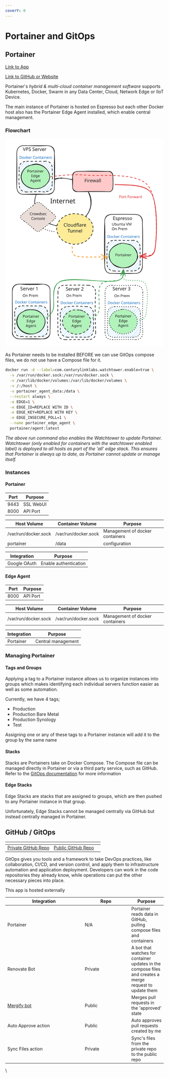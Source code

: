 ```yaml
---
coverY: 0
---
```


# Portainer and GitOps

## Portainer

[Link to App](https://portainer.xfgn.dev)

[Link to GitHub or Website](https://www.portainer.io/)

Portainer's _hybrid & multi-cloud container management software_ supports Kubernetes, Docker, Swarm in any Data Center, Cloud, Network Edge or IIoT Device.

The main instance of Portainer is hosted on Espresso but each other Docker host also has the Portainer Edge Agent installed, which enable central management.

### Flowchart

<img src="../.gitbook/assets/file.excalidraw (7).svg" alt="" class="gitbook-drawing">

As Portainer needs to be installed BEFORE we can use GitOps compose files, we do not use have a Compose file for it.

```bash
docker run -d --label=com.centurylinklabs.watchtower.enable=true \
  -v /var/run/docker.sock:/var/run/docker.sock \
  -v /var/lib/docker/volumes:/var/lib/docker/volumes \
  -v /:/host \
  -v portainer_agent_data:/data \
  --restart always \
  -e EDGE=1 \
  -e EDGE_ID=REPLACE WITH ID \
  -e EDGE_KEY=REPLACE WITH KEY \
  -e EDGE_INSECURE_POLL=1 \
  --name portainer_edge_agent \
  portainer/agent:latest
```

_The above run command also enables the Watchtower to update Portainer. Watchtower (only enabled for containers with the watchtower enabled label) is deployed to all hosts as part of the 'all' edge stack. This ensures that Portainer is always up to date, as Portainer cannot update or manage itself._

### Instances

#### Portainer

| Port | Purpose   |
| ---- | --------- |
| 9443 | SSL WebUI |
| 8000 | API Port  |

| Host Volume          | Container Volume     | Purpose                         |
| -------------------- | -------------------- | ------------------------------- |
| /var/run/docker.sock | /var/run/docker.sock | Management of docker containers |
| portainer            | /data                | configuration                   |

| Integration  | Purpose               |
| ------------ | --------------------- |
| Google OAuth | Enable authentication |

#### Edge Agent

| Port | Purpose  |
| ---- | -------- |
| 8000 | API Port |

| Host Volume          | Container Volume     | Purpose                         |
| -------------------- | -------------------- | ------------------------------- |
| /var/run/docker.sock | /var/run/docker.sock | Management of docker containers |

| Integration | Purpose            |
| ----------- | ------------------ |
| Portainer   | Central management |

### Managing Portainer

#### Tags and Groups

Applying a tag to a Portainer instance allows us to organize instances into groups which makes identifying each individual servers function easier as well as some automation.

Currently, we have 4 tags;

* Production
* Production Bare Metal
* Production Synology
* Test

Assigning one or any of these tags to a Portainer instance will add it to the group by the same name

#### Stacks

Stacks are Portainers take on Docker Compose. The Compose file can be managed directly in Portainer or via a third party service, such as GitHub. Refer to the [GitOps documentation](broken-reference) for more information

#### Edge Stacks

Edge Stacks are stacks that are assigned to groups, which are then pushed to any Portainer instance in that group.

Unfortunately, Edge Stacks cannot be managed centrally via GitHub but instead centrally managed in Portainer.

## GitHub / GitOps

<table data-header-hidden><thead><tr><th></th><th></th><th data-hidden></th></tr></thead><tbody><tr><td><a href="https://github.com/trentnbauer/agg.local">Private GitHub Repo</a></td><td><a href="https://github.com/trentnbauer/agg">Public GitHub Repo</a></td><td></td></tr></tbody></table>

GitOps gives you tools and a framework to take DevOps practices, like collaboration, CI/CD, and version control, and apply them to infrastructure automation and application deployment. Developers can work in the code repositories they already know, while operations can put the other necessary pieces into place.

This app is hosted externally

<table><thead><tr><th width="232">Integration</th><th width="134">Repo</th><th>Purpose</th></tr></thead><tbody><tr><td>Portainer</td><td>N/A</td><td>Portainer reads data in GitHub, pulling compose files and containers</td></tr><tr><td>Renovate Bot</td><td>Private</td><td>A bot that watches for container updates in the compose files and creates a merge request to update them</td></tr><tr><td><a href="https://mergify.com/">Mergify bot</a></td><td>Public</td><td>Merges pull requests in the 'approved' state</td></tr><tr><td>Auto Approve action</td><td>Public</td><td>Auto approves pull requests created by me</td></tr><tr><td>Sync Files action</td><td>Private</td><td>Sync's files from the private repo to the public repo</td></tr></tbody></table>

\
